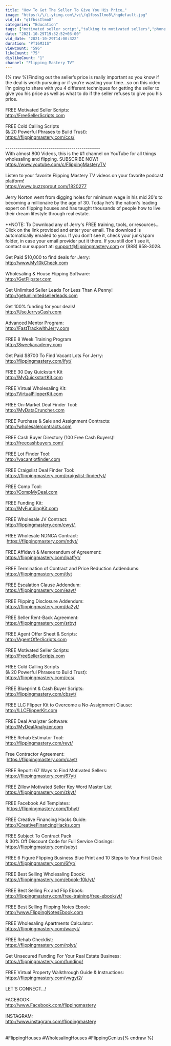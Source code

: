 ```yaml
---
title: "How To Get The Seller To Give You His Price…"
image: "https:\/\/i.ytimg.com\/vi\/q1fbssIlmo8\/hqdefault.jpg"
vid_id: "q1fbssIlmo8"
categories: "Education"
tags: ["motivated seller script","talking to motivated sellers","phone script to talk to motivated seller"]
date: "2021-10-29T19:32:52+03:00"
vid_date: "2021-10-29T14:00:32Z"
duration: "PT16M31S"
viewcount: "596"
likeCount: "75"
dislikeCount: "1"
channel: "Flipping Mastery TV"
---
```

{% raw %}Finding out the seller’s price is really important so you know if the deal is worth pursuing or if you’re wasting your time…so on this video I’m going to share with you 4 different techniques for getting the seller to give you his price as well as what to do if the seller refuses to give you his price. <br /><br />FREE Motivated Seller Scripts: <br /><a rel="nofollow" target="blank" href="http://FreeSellerScripts.com">http://FreeSellerScripts.com</a><br /><br />FREE Cold Calling Scripts <br />(&amp; 20 Powerful Phrases to Build Trust):<br /><a rel="nofollow" target="blank" href="https://flippingmastery.com/ccs/">https://flippingmastery.com/ccs/</a><br /><br />----------------------------------------------<br />With almost 800 Videos, this is the #1 channel on YouTube for all things wholesaling and flipping. SUBSCRIBE NOW!<br /><a rel="nofollow" target="blank" href="https://www.youtube.com/c/FlippingMasteryTV">https://www.youtube.com/c/FlippingMasteryTV</a><br /><br />Listen to your favorite Flipping Mastery TV videos on your favorite podcast platform!<br /><a rel="nofollow" target="blank" href="https://www.buzzsprout.com/1820277">https://www.buzzsprout.com/1820277</a><br /><br />Jerry Norton went from digging holes for minimum wage in his mid 20's to becoming a millionaire by the age of 30. Today he's the nation's leading expert on flipping houses and has taught thousands of people how to live their dream lifestyle through real estate. <br /><br />**NOTE: To Download any of Jerry's FREE training, tools, or resources…<br />Click on the link provided and enter your email. The download is automatically emailed to you. If you don’t see it, check your junk/spam folder, in case your email provider put it there. If you still don't see it, contact our support at: support@flippingmastery.com or (888) 958-3028.<br /><br />Get Paid $10,000 to find deals for Jerry:<br /><a rel="nofollow" target="blank" href="http://www.My10kCheck.com">http://www.My10kCheck.com</a><br /><br />Wholesaling &amp; House Flipping Software: <br /><a rel="nofollow" target="blank" href="http://GetFlipster.com">http://GetFlipster.com</a><br /><br />Get Unlimited Seller Leads For Less Than A Penny!<br /><a rel="nofollow" target="blank" href="http://getunlimitedsellerleads.com">http://getunlimitedsellerleads.com</a><br /><br />Get 100% funding for your deals!<br /><a rel="nofollow" target="blank" href="http://UseJerrysCash.com">http://UseJerrysCash.com</a><br /><br />Advanced Mentor Program:<br /><a rel="nofollow" target="blank" href="http://FastTrackwithJerry.com">http://FastTrackwithJerry.com</a><br /><br />FREE 8 Week Training Program <br /><a rel="nofollow" target="blank" href="http://8weekacademy.com">http://8weekacademy.com</a><br /><br />Get Paid $8700 To Find Vacant Lots For Jerry:<br /><a rel="nofollow" target="blank" href="http://flippingmastery.com/lfyt/">http://flippingmastery.com/lfyt/</a><br /><br />FREE 30 Day Quickstart Kit<br /><a rel="nofollow" target="blank" href="http://MyQuickstartKit.com">http://MyQuickstartKit.com</a><br /><br />FREE Virtual Wholesaling Kit:<br /><a rel="nofollow" target="blank" href="http://VirtualFlipperKit.com">http://VirtualFlipperKit.com</a><br /><br />FREE On-Market Deal Finder Tool:<br /><a rel="nofollow" target="blank" href="http://MyDataCruncher.com">http://MyDataCruncher.com</a><br /><br />FREE Purchase &amp; Sale and Assignment Contracts:<br /><a rel="nofollow" target="blank" href="http://wholesalercontracts.com">http://wholesalercontracts.com</a> <br /><br />FREE Cash Buyer Directory (100 Free Cash Buyers)!<br /><a rel="nofollow" target="blank" href="http://freecashbuyers.com/">http://freecashbuyers.com/</a><br /><br />FREE Lot Finder Tool:<br /><a rel="nofollow" target="blank" href="http://vacantlotfinder.com">http://vacantlotfinder.com</a><br /><br />FREE Craigslist Deal Finder Tool: <br /><a rel="nofollow" target="blank" href="https://flippingmastery.com/craigslist-finder/yt/">https://flippingmastery.com/craigslist-finder/yt/</a><br /><br />FREE Comp Tool:<br /><a rel="nofollow" target="blank" href="http://CompMyDeal.com">http://CompMyDeal.com</a><br /><br />FREE Funding Kit: <br /><a rel="nofollow" target="blank" href="http://MyFundingKit.com">http://MyFundingKit.com</a><br /><br />FREE Wholesale JV Contract:<br /><a rel="nofollow" target="blank" href="http://flippingmastery.com/cwyt/ ">http://flippingmastery.com/cwyt/ </a><br /><br />FREE Wholesale NDNCA Contract:<br /> <a rel="nofollow" target="blank" href="https://flippingmastery.com/ndyt/">https://flippingmastery.com/ndyt/</a><br /><br />FREE Affidavit &amp; Memorandum of Agreement:<br /><a rel="nofollow" target="blank" href="https://flippingmastery.com/lpaffyt/">https://flippingmastery.com/lpaffyt/</a><br /><br />FREE Termination of Contract and Price Reduction Addendums: <br /> <a rel="nofollow" target="blank" href="https://flippingmastery.com/tlyt">https://flippingmastery.com/tlyt</a><br /><br />FREE Escalation Clause Addendum:<br /><a rel="nofollow" target="blank" href="https://flippingmastery.com/eayt/">https://flippingmastery.com/eayt/</a><br /><br />FREE Flipping Disclosure Addendum:<br /><a rel="nofollow" target="blank" href="https://flippingmastery.com/da2yt/">https://flippingmastery.com/da2yt/</a><br /><br />FREE Seller Rent-Back Agreement:<br /><a rel="nofollow" target="blank" href="https://flippingmastery.com/srbyt">https://flippingmastery.com/srbyt</a><br /><br />FREE Agent Offer Sheet &amp; Scripts: <br /><a rel="nofollow" target="blank" href="http://AgentOfferScripts.com">http://AgentOfferScripts.com</a><br /><br />FREE Motivated Seller Scripts: <br /><a rel="nofollow" target="blank" href="http://FreeSellerScripts.com">http://FreeSellerScripts.com</a><br /><br />FREE Cold Calling Scripts <br />(&amp; 20 Powerful Phrases to Build Trust):<br /><a rel="nofollow" target="blank" href="https://flippingmastery.com/ccs/">https://flippingmastery.com/ccs/</a><br /><br />FREE Blueprint &amp; Cash Buyer Scripts:<br /><a rel="nofollow" target="blank" href="http://flippingmastery.com/cbsyt/">http://flippingmastery.com/cbsyt/</a><br /><br />FREE LLC Flipper Kit to Overcome a No-Assignment Clause:<br /><a rel="nofollow" target="blank" href="http://LLCFlipperKit.com">http://LLCFlipperKit.com</a><br /><br />FREE Deal Analyzer Software:<br /><a rel="nofollow" target="blank" href="http://MyDealAnalyzer.com">http://MyDealAnalyzer.com</a><br /><br />FREE Rehab Estimator Tool:<br /><a rel="nofollow" target="blank" href="http://flippingmastery.com/reyt/">http://flippingmastery.com/reyt/</a><br /><br />Free Contractor Agreement:<br /> <a rel="nofollow" target="blank" href="https://flippingmastery.com/cayt/">https://flippingmastery.com/cayt/</a><br /><br />FREE Report: 67 Ways to Find Motivated Sellers:<br /><a rel="nofollow" target="blank" href="https://flippingmastery.com/67yt/">https://flippingmastery.com/67yt/</a><br /><br />FREE Zillow Motivated Seller Key Word Master List<br /><a rel="nofollow" target="blank" href="https://flippingmastery.com/zkyt/">https://flippingmastery.com/zkyt/</a><br /><br />FREE Facebook Ad Templates:<br /> <a rel="nofollow" target="blank" href="https://flippingmastery.com/fbhyt/">https://flippingmastery.com/fbhyt/</a><br /><br />FREE Creative Financing Hacks Guide:<br /><a rel="nofollow" target="blank" href="http://CreativeFinancingHacks.com">http://CreativeFinancingHacks.com</a><br /><br />FREE Subject To Contract Pack <br />&amp; 30% Off Discount Code for Full Service Closings:<br /><a rel="nofollow" target="blank" href="https://flippingmastery.com/subyt">https://flippingmastery.com/subyt</a><br /><br />FREE 6 Figure Flipping Business Blue Print and 10 Steps to Your First Deal:<br /><a rel="nofollow" target="blank" href="https://flippingmastery.com/6fyt/">https://flippingmastery.com/6fyt/</a><br /><br />FREE Best Selling Wholesaling Ebook:<br /><a rel="nofollow" target="blank" href="https://flippingmastery.com/ebook-10k/yt/">https://flippingmastery.com/ebook-10k/yt/</a><br /><br />FREE Best Selling Fix and Flip Ebook:<br /><a rel="nofollow" target="blank" href="http://flippingmastery.com/free-training/free-ebook/yt/">http://flippingmastery.com/free-training/free-ebook/yt/</a><br /><br />FREE Best Selling Flipping Notes Ebook:<br /><a rel="nofollow" target="blank" href="http://www.FlippingNotesEbook.com">http://www.FlippingNotesEbook.com</a><br /><br />FREE Wholesaling Apartments Calculator:<br /><a rel="nofollow" target="blank" href="https://flippingmastery.com/wacyt/">https://flippingmastery.com/wacyt/</a><br /><br />FREE Rehab Checklist:<br /><a rel="nofollow" target="blank" href="https://flippingmastery.com/rplyt/">https://flippingmastery.com/rplyt/</a><br /><br />Get Unsecured Funding For Your Real Estate Business:<br /><a rel="nofollow" target="blank" href="https://flippingmastery.com/funding/">https://flippingmastery.com/funding/</a><br /><br />FREE Virtual Property Walkthrough Guide &amp; Instructions:<br /><a rel="nofollow" target="blank" href="https://flippingmastery.com/vwgyt2/">https://flippingmastery.com/vwgyt2/</a><br /><br />LET'S CONNECT...!<br /><br />FACEBOOK:<br /><a rel="nofollow" target="blank" href="http://www.Facebook.com/flippingmastery">http://www.Facebook.com/flippingmastery</a><br /><br />INSTAGRAM:<br /><a rel="nofollow" target="blank" href="http://www.instagram.com/flippingmastery">http://www.instagram.com/flippingmastery</a><br /><br /><br />#FlippingHouses #WholesalingHouses #FlippingGenius{% endraw %}
